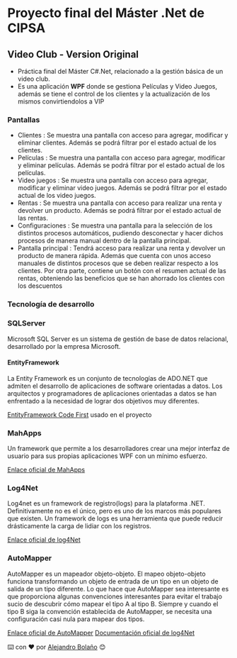 # Proyecto final del Máster .Net de CIPSA

## Video Club - Version Original

- Práctica final del Máster C#.Net, relacionado a la gestión básica de un video club.
- Es una aplicación **WPF** donde se gestiona Películas y Video Juegos, además se tiene el control de los clientes y la actualización de los mismos convirtiendolos a VIP

### Pantallas

- Clientes :  Se muestra una pantalla con acceso para agregar, modificar y eliminar clientes. Además se podrá filtrar por el estado actual de los clientes.
- Películas :  Se muestra una pantalla con acceso para agregar, modificar y eliminar películas. Además se podrá filtrar por el estado actual de los películas.
- Video juegos :  Se muestra una pantalla con acceso para agregar, modificar y eliminar video juegos. Además se podrá filtrar por el estado actual de los video juegos.
- Rentas :  Se muestra una pantalla con acceso para realizar una renta y devolver un producto. Además se podrá filtrar por el estado actual de las rentas.
- Configuraciones :  Se muestra una pantalla para la selección de los distintos procesos automáticos, pudiendo desconectar y hacer dichos procesos de manera manual dentro de la pantalla principal.
- Pantalla principal : Tendrá acceso para realizar una renta y devolver un producto de manera rápida. Además que cuenta con unos acceso manuales de distintos procesos que se deben realizar respecto a los clientes. Por otra parte, contiene un botón con el resumen actual de las rentas, obteniendo las beneficios que se han ahorrado los clientes con los descuentos

### Tecnología de desarrollo

### SQLServer

Microsoft SQL Server es un sistema de gestión de base de datos relacional, desarrollado por la empresa Microsoft.

#### EntityFramework

La Entity Framework es un conjunto de tecnologías de ADO.NET que admiten el desarrollo de aplicaciones de software orientadas a datos. Los arquitectos y programadores de aplicaciones orientadas a datos se han enfrentado a la necesidad de lograr dos objetivos muy diferentes.

[EntityFramework Code First](https://www.entityframeworktutorial.net/code-first/what-is-code-first.aspx) usado en el proyecto

### MahApps

Un framework que permite a los desarrolladores crear una mejor interfaz de usuario para sus propias aplicaciones WPF con un mínimo esfuerzo. 

[Enlace oficial de MahApps](https://mahapps.com/)

### Log4Net

Log4net es un framework de registro(logs) para la plataforma .NET. Definitivamente no es el único, pero es uno de los marcos más populares que existen. Un framework de logs es una herramienta que puede reducir drásticamente la carga de lidiar con los registros.

[Enlace oficial de log4Net](https://logging.apache.org/log4net/)


### AutoMapper

AutoMapper es un mapeador objeto-objeto. El mapeo objeto-objeto funciona transformando un objeto de entrada de un tipo en un objeto de salida de un tipo diferente. Lo que hace que AutoMapper sea interesante es que proporciona algunas convenciones interesantes para evitar el trabajo sucio de descubrir cómo mapear el tipo A al tipo B. Siempre y cuando el tipo B siga la convención establecida de AutoMapper, se necesita una configuración casi nula para mapear dos tipos.

[Enlace oficial de AutoMapper](https://automapper.org/)
[Documentación oficial de log4Net](https://docs.automapper.org/en/stable/Getting-started.html)


⌨️ con ❤️ por [Alejandro Bolaño](https://github.com/alejandrobolano/) 😊
